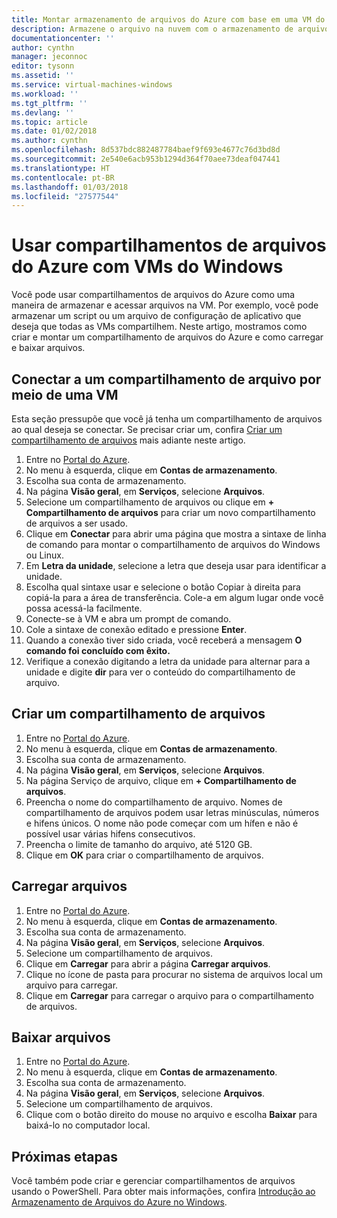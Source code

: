 ```yaml
---
title: Montar armazenamento de arquivos do Azure com base em uma VM do Windows Azure | Microsoft Docs
description: Armazene o arquivo na nuvem com o armazenamento de arquivos do Azure e monte o compartilhamento de arquivos de nuvem de uma VM (máquina virtual) do Azure.
documentationcenter: ''
author: cynthn
manager: jeconnoc
editor: tysonn
ms.assetid: ''
ms.service: virtual-machines-windows
ms.workload: ''
ms.tgt_pltfrm: ''
ms.devlang: ''
ms.topic: article
ms.date: 01/02/2018
ms.author: cynthn
ms.openlocfilehash: 8d537bdc882487784baef9f693e4677c76d3bd8d
ms.sourcegitcommit: 2e540e6acb953b1294d364f70aee73deaf047441
ms.translationtype: HT
ms.contentlocale: pt-BR
ms.lasthandoff: 01/03/2018
ms.locfileid: "27577544"
---
```

# <a name="use-azure-file-shares-with-windows-vms"></a>Usar compartilhamentos de arquivos do Azure com VMs do Windows 

Você pode usar compartilhamentos de arquivos do Azure como uma maneira de armazenar e acessar arquivos na VM. Por exemplo, você pode armazenar um script ou um arquivo de configuração de aplicativo que deseja que todas as VMs compartilhem. Neste artigo, mostramos como criar e montar um compartilhamento de arquivos do Azure e como carregar e baixar arquivos.

## <a name="connect-to-a-file-share-from-a-vm"></a>Conectar a um compartilhamento de arquivo por meio de uma VM

Esta seção pressupõe que você já tenha um compartilhamento de arquivos ao qual deseja se conectar. Se precisar criar um, confira [Criar um compartilhamento de arquivos](#create-a-file-share) mais adiante neste artigo.

1. Entre no [Portal do Azure](https://portal.azure.com).
2. No menu à esquerda, clique em **Contas de armazenamento**.
3. Escolha sua conta de armazenamento.
4. Na página **Visão geral**, em **Serviços**, selecione **Arquivos**.
5. Selecione um compartilhamento de arquivos ou clique em **+ Compartilhamento de arquivos** para criar um novo compartilhamento de arquivos a ser usado.
6. Clique em **Conectar** para abrir uma página que mostra a sintaxe de linha de comando para montar o compartilhamento de arquivos do Windows ou Linux.
7. Em **Letra da unidade**, selecione a letra que deseja usar para identificar a unidade.
8. Escolha qual sintaxe usar e selecione o botão Copiar à direita para copiá-la para a área de transferência. Cole-a em algum lugar onde você possa acessá-la facilmente. 
8. Conecte-se à VM e abra um prompt de comando.
9. Cole a sintaxe de conexão editado e pressione **Enter**.
10. Quando a conexão tiver sido criada, você receberá a mensagem **O comando foi concluído com êxito.**
11. Verifique a conexão digitando a letra da unidade para alternar para a unidade e digite **dir** para ver o conteúdo do compartilhamento de arquivo.



## <a name="create-a-file-share"></a>Criar um compartilhamento de arquivos 
1. Entre no [Portal do Azure](https://portal.azure.com).
2. No menu à esquerda, clique em **Contas de armazenamento**.
3. Escolha sua conta de armazenamento.
4. Na página **Visão geral**, em **Serviços**, selecione **Arquivos**.
5. Na página Serviço de arquivo, clique em **+ Compartilhamento de arquivos**.
6. Preencha o nome do compartilhamento de arquivo. Nomes de compartilhamento de arquivos podem usar letras minúsculas, números e hifens únicos. O nome não pode começar com um hífen e não é possível usar várias hifens consecutivos. 
7. Preencha o limite de tamanho do arquivo, até 5120 GB.
8. Clique em **OK** para criar o compartilhamento de arquivos.
   
## <a name="upload-files"></a>Carregar arquivos
1. Entre no [Portal do Azure](https://portal.azure.com).
2. No menu à esquerda, clique em **Contas de armazenamento**.
3. Escolha sua conta de armazenamento.
4. Na página **Visão geral**, em **Serviços**, selecione **Arquivos**.
5. Selecione um compartilhamento de arquivos.
6. Clique em **Carregar** para abrir a página **Carregar arquivos**.
7. Clique no ícone de pasta para procurar no sistema de arquivos local um arquivo para carregar.   
8. Clique em **Carregar** para carregar o arquivo para o compartilhamento de arquivos.

## <a name="download-files"></a>Baixar arquivos
1. Entre no [Portal do Azure](https://portal.azure.com).
2. No menu à esquerda, clique em **Contas de armazenamento**.
3. Escolha sua conta de armazenamento.
4. Na página **Visão geral**, em **Serviços**, selecione **Arquivos**.
5. Selecione um compartilhamento de arquivos.
6. Clique com o botão direito do mouse no arquivo e escolha **Baixar** para baixá-lo no computador local.
   

## <a name="next-steps"></a>Próximas etapas

Você também pode criar e gerenciar compartilhamentos de arquivos usando o PowerShell. Para obter mais informações, confira [Introdução ao Armazenamento de Arquivos do Azure no Windows](../../storage/files/storage-dotnet-how-to-use-files.md).
